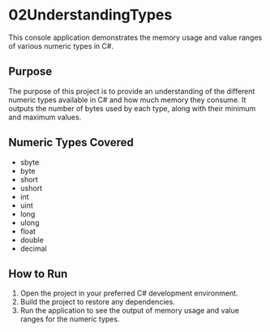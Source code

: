 # 02UnderstandingTypes

This console application demonstrates the memory usage and value ranges of various numeric types in C#. 

## Purpose

The purpose of this project is to provide an understanding of the different numeric types available in C# and how much memory they consume. It outputs the number of bytes used by each type, along with their minimum and maximum values.

## Numeric Types Covered

- sbyte
- byte
- short
- ushort
- int
- uint
- long
- ulong
- float
- double
- decimal

## How to Run

1. Open the project in your preferred C# development environment.
2. Build the project to restore any dependencies.
3. Run the application to see the output of memory usage and value ranges for the numeric types.
